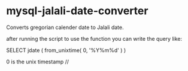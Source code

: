 # mysql-jalali-date-converter
Converts gregorian calender date to Jalali date.

after running the script to use the function you can write the query like:

SELECT
	jdate ( from_unixtime( 0, '%Y%m%d' ) )
  
  
  
  0 is the unix timestamp
//
